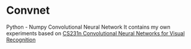 # Convnet
Python - Numpy Convolutional Neural Network
It contains my own experiments based on [CS231n Convolutional Neural Networks for Visual Recognition](http://cs231n.stanford.edu)
